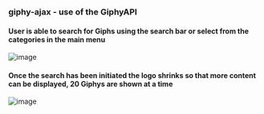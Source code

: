 ### giphy-ajax - use of the GiphyAPI

#### User is able to search for Giphs using the search bar or select from the categories in the main menu 


![image](https://cloud.githubusercontent.com/assets/18251657/24688238/b1adc308-198c-11e7-8061-7420c53be7ba.png)

#### Once the search has been initiated the logo shrinks so that more content can be displayed, 20 Giphys are shown at a time

![image](https://cloud.githubusercontent.com/assets/18251657/24688243/b499b432-198c-11e7-96c4-3a4a46a710e5.png)





